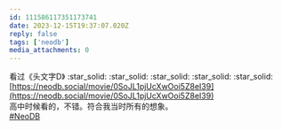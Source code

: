 ```yaml
---
id: 111586117351173741
date: 2023-12-15T19:37:07.020Z
reply: false
tags: ['neodb']
media_attachments: 0
---
```


看过《头文字D》 :star_solid: :star_solid: :star_solid: :star_solid: :star_solid:   
[https://neodb.social/movie/0SoJL1pjUcXwOoi5Z8eI39](https://neodb.social/movie/0SoJL1pjUcXwOoi5Z8eI39)  
高中时候看的，不错。符合我当时所有的想象。  
[#NeoDB](https://e5n.cc/tags/NeoDB)

